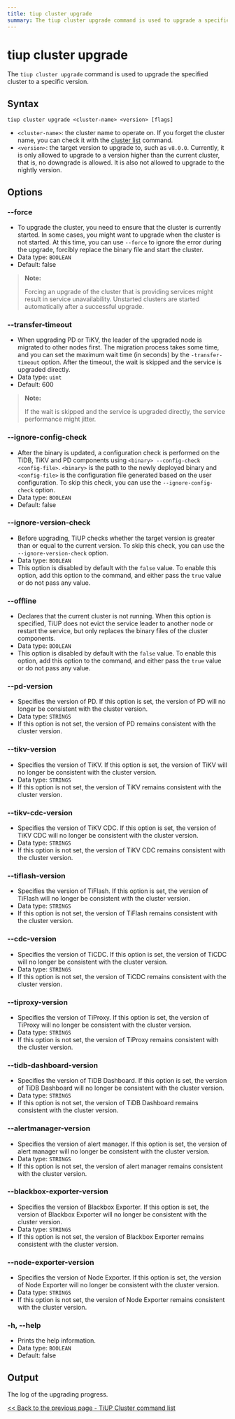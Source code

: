 ```yaml
---
title: tiup cluster upgrade
summary: The tiup cluster upgrade command is used to upgrade a specified cluster to a specific version. It requires the cluster name and target version as input. Options include --force to ignore errors and start the cluster, --transfer-timeout to set maximum wait time for node migration, --ignore-config-check to skip configuration check, and --offline to replace binary files without restarting the cluster. The output is the log of the upgrading progress.
---
```


# tiup cluster upgrade

The `tiup cluster upgrade` command is used to upgrade the specified cluster to a specific version.

## Syntax

```shell
tiup cluster upgrade <cluster-name> <version> [flags]
```

- `<cluster-name>`: the cluster name to operate on. If you forget the cluster name, you can check it with the [cluster list](/tiup/tiup-component-cluster-list.md) command.
- `<version>`: the target version to upgrade to, such as `v8.0.0`. Currently, it is only allowed to upgrade to a version higher than the current cluster, that is, no downgrade is allowed. It is also not allowed to upgrade to the nightly version.

## Options

### --force

- To upgrade the cluster, you need to ensure that the cluster is currently started. In some cases, you might want to upgrade when the cluster is not started. At this time, you can use `--force` to ignore the error during the upgrade, forcibly replace the binary file and start the cluster.
- Data type: `BOOLEAN`
- Default: false

> **Note:**
>
> Forcing an upgrade of the cluster that is providing services might result in service unavailability. Unstarted clusters are started automatically after a successful upgrade.

### --transfer-timeout

- When upgrading PD or TiKV, the leader of the upgraded node is migrated to other nodes first. The migration process takes some time, and you can set the maximum wait time (in seconds) by the `-transfer-timeout` option. After the timeout, the wait is skipped and the service is upgraded directly.
- Data type: `uint`
- Default: 600

> **Note:**
>
> If the wait is skipped and the service is upgraded directly, the service performance might jitter.

### --ignore-config-check

- After the binary is updated, a configuration check is performed on the TiDB, TiKV and PD components using `<binary> --config-check <config-file>`. `<binary>` is the path to the newly deployed binary and `<config-file>` is the configuration file generated based on the user configuration. To skip this check, you can use the `--ignore-config-check` option.
- Data type: `BOOLEAN`
- Default: false

### --ignore-version-check

- Before upgrading, TiUP checks whether the target version is greater than or equal to the current version. To skip this check, you can use the `--ignore-version-check` option.
- Data type: `BOOLEAN`
- This option is disabled by default with the `false` value. To enable this option, add this option to the command, and either pass the `true` value or do not pass any value.

### --offline

- Declares that the current cluster is not running. When this option is specified, TiUP does not evict the service leader to another node or restart the service, but only replaces the binary files of the cluster components.
- Data type: `BOOLEAN`
- This option is disabled by default with the `false` value. To enable this option, add this option to the command, and either pass the `true` value or do not pass any value.

### --pd-version

- Specifies the version of PD. If this option is set, the version of PD will no longer be consistent with the cluster version.
- Data type: `STRINGS`
- If this option is not set, the version of PD remains consistent with the cluster version.

### --tikv-version

- Specifies the version of TiKV. If this option is set, the version of TiKV will no longer be consistent with the cluster version.
- Data type: `STRINGS`
- If this option is not set, the version of TiKV remains consistent with the cluster version.

### --tikv-cdc-version

- Specifies the version of TiKV CDC. If this option is set, the version of TiKV CDC will no longer be consistent with the cluster version.
- Data type: `STRINGS`
- If this option is not set, the version of TiKV CDC remains consistent with the cluster version.

### --tiflash-version

- Specifies the version of TiFlash. If this option is set, the version of TiFlash will no longer be consistent with the cluster version.
- Data type: `STRINGS`
- If this option is not set, the version of TiFlash remains consistent with the cluster version.

### --cdc-version

- Specifies the version of TiCDC. If this option is set, the version of TiCDC will no longer be consistent with the cluster version.
- Data type: `STRINGS`
- If this option is not set, the version of TiCDC remains consistent with the cluster version.

### --tiproxy-version

- Specifies the version of TiProxy. If this option is set, the version of TiProxy will no longer be consistent with the cluster version.
- Data type: `STRINGS`
- If this option is not set, the version of TiProxy remains consistent with the cluster version.

### --tidb-dashboard-version

- Specifies the version of TiDB Dashboard. If this option is set, the version of TiDB Dashboard will no longer be consistent with the cluster version.
- Data type: `STRINGS`
- If this option is not set, the version of TiDB Dashboard remains consistent with the cluster version.

### --alertmanager-version

- Specifies the version of alert manager. If this option is set, the version of alert manager will no longer be consistent with the cluster version.
- Data type: `STRINGS`
- If this option is not set, the version of alert manager remains consistent with the cluster version.

### --blackbox-exporter-version

- Specifies the version of Blackbox Exporter. If this option is set, the version of Blackbox Exporter will no longer be consistent with the cluster version.
- Data type: `STRINGS`
- If this option is not set, the version of Blackbox Exporter remains consistent with the cluster version.

### --node-exporter-version

- Specifies the version of Node Exporter. If this option is set, the version of Node Exporter will no longer be consistent with the cluster version.
- Data type: `STRINGS`
- If this option is not set, the version of Node Exporter remains consistent with the cluster version.

### -h, --help

- Prints the help information.
- Data type: `BOOLEAN`
- Default: false

## Output

The log of the upgrading progress.

[<< Back to the previous page - TiUP Cluster command list](/tiup/tiup-component-cluster.md#command-list)
